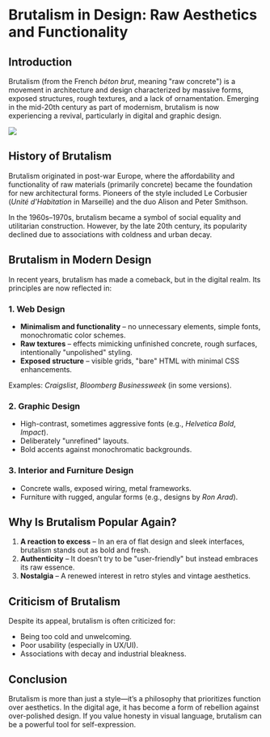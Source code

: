 # **Brutalism in Design: Raw Aesthetics and Functionality**  

## **Introduction**  
Brutalism (from the French *béton brut*, meaning "raw concrete") is a movement in architecture and design characterized by massive forms, exposed structures, rough textures, and a lack of ornamentation. Emerging in the mid-20th century as part of modernism, brutalism is now experiencing a revival, particularly in digital and graphic design.  

<img src="https://i.pinimg.com/736x/bc/7e/67/bc7e679944dee306a00f8c141b8ba6bb.jpg"/>

## **History of Brutalism**  
Brutalism originated in post-war Europe, where the affordability and functionality of raw materials (primarily concrete) became the foundation for new architectural forms. Pioneers of the style included Le Corbusier (*Unité d'Habitation* in Marseille) and the duo Alison and Peter Smithson.  

In the 1960s–1970s, brutalism became a symbol of social equality and utilitarian construction. However, by the late 20th century, its popularity declined due to associations with coldness and urban decay.  

## **Brutalism in Modern Design**  
In recent years, brutalism has made a comeback, but in the digital realm. Its principles are now reflected in:  

### **1. Web Design**  
- **Minimalism and functionality** – no unnecessary elements, simple fonts, monochromatic color schemes.  
- **Raw textures** – effects mimicking unfinished concrete, rough surfaces, intentionally "unpolished" styling.  
- **Exposed structure** – visible grids, "bare" HTML with minimal CSS enhancements.  

Examples: *Craigslist*, *Bloomberg Businessweek* (in some versions).  

### **2. Graphic Design**  
- High-contrast, sometimes aggressive fonts (e.g., *Helvetica Bold*, *Impact*).  
- Deliberately "unrefined" layouts.  
- Bold accents against monochromatic backgrounds.  

### **3. Interior and Furniture Design**  
- Concrete walls, exposed wiring, metal frameworks.  
- Furniture with rugged, angular forms (e.g., designs by *Ron Arad*).  

## **Why Is Brutalism Popular Again?**  
1. **A reaction to excess** – In an era of flat design and sleek interfaces, brutalism stands out as bold and fresh.  
2. **Authenticity** – It doesn’t try to be "user-friendly" but instead embraces its raw essence.  
3. **Nostalgia** – A renewed interest in retro styles and vintage aesthetics.  

## **Criticism of Brutalism**  
Despite its appeal, brutalism is often criticized for:  
- Being too cold and unwelcoming.  
- Poor usability (especially in UX/UI).  
- Associations with decay and industrial bleakness.  

## **Conclusion**  
Brutalism is more than just a style—it’s a philosophy that prioritizes function over aesthetics. In the digital age, it has become a form of rebellion against over-polished design. If you value honesty in visual language, brutalism can be a powerful tool for self-expression.  

